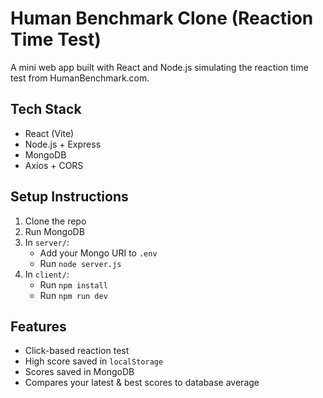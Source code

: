 # Human Benchmark Clone (Reaction Time Test)

A mini web app built with React and Node.js simulating the reaction time test from HumanBenchmark.com.

## Tech Stack

- React (Vite)
- Node.js + Express
- MongoDB
- Axios + CORS

## Setup Instructions

1. Clone the repo
2. Run MongoDB
3. In `server/`:
   - Add your Mongo URI to `.env`
   - Run `node server.js`
4. In `client/`:
   - Run `npm install`
   - Run `npm run dev`

## Features

- Click-based reaction test
- High score saved in `localStorage`
- Scores saved in MongoDB
- Compares your latest & best scores to database average
